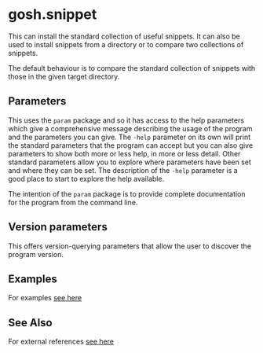 <!-- Created by mkdoc DO NOT EDIT. -->

# gosh.snippet

This can install the standard collection of useful snippets\. It can also be
used to install snippets from a directory or to compare two collections of
snippets\.

The default behaviour is to compare the standard collection of snippets with
those in the given target directory\.



<!-- This file is inserted into markdown files generated by mkdoc -->
<!-- if the program being documented depends on this module       -->
<!-- ============================================================ -->
<!-- See github.com/snivelingsa/utilities/mkdoc                     -->
## Parameters

This uses the `param` package and so it has access to the help parameters
which give a comprehensive message describing the usage of the program and
the parameters you can give. The `-help` parameter on its own will print the
standard parameters that the program can accept but you can also give
parameters to show both more or less help, in more or less detail. Other
standard parameters allow you to explore where parameters have been set and
where they can be set. The description of the `-help` parameter is a good
place to start to explore the help available.

The intention of the `param` package is to provide complete documentation
for the program from the command line.


<!-- This file is inserted into markdown files generated by mkdoc -->
<!-- if the program being documented depends on this module       -->
<!-- ============================================================ -->
<!-- See github.com/snivelingsa/utilities/mkdoc                     -->
## Version parameters

This offers version-querying parameters that allow the user to discover the
program version.


## Examples
For examples [see here](_gosh.snippet.EXAMPLES.md)


## See Also
For external references [see here](_gosh.snippet.REFERENCES.md)
